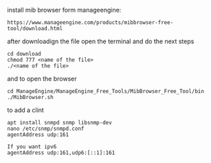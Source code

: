 install mib browser form manageengine:
```
https://www.manageengine.com/products/mibbrowser-free-tool/download.html
```
after downloadign the file open the terminal and do the next steps 
```
cd download 
chmod 777 <name of the file>
./<name of the file>
```

and to open the browser 

```
cd ManageEngine/ManageEngine_Free_Tools/MibBrowser_Free_Tool/bin
./MibBrowser.sh 
```


to add a clint 

```
apt install snmpd snmp libsnmp-dev
nano /etc/snmp/snmpd.conf
agentAddress udp:161

If you want ipv6
agentAddress udp:161,udp6:[::1]:161
```
